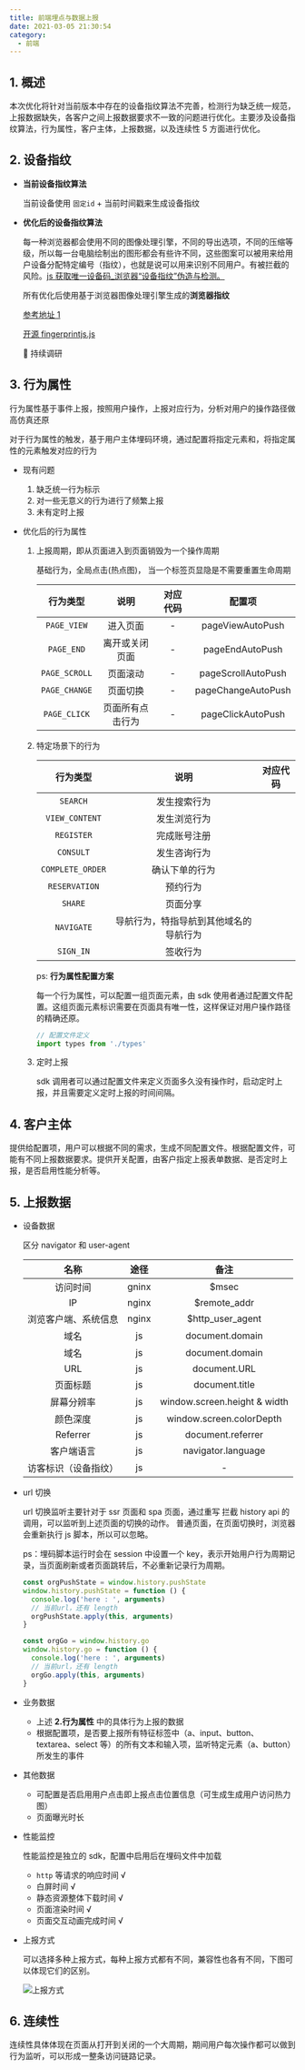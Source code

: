 ```yaml
---
title: 前端埋点与数据上报
date: 2021-03-05 21:30:54
category:
  - 前端
---
```


## 1. 概述

本次优化将针对当前版本中存在的设备指纹算法不完善，检测行为缺乏统一规范，上报数据缺失，各客户之间上报数据要求不一致的问题进行优化。主要涉及设备指纹算法，行为属性，客户主体，上报数据，以及连续性 5 方面进行优化。

## 2. 设备指纹

- **当前设备指纹算法**

  当前设备使用 `固定id` + 当前时间戳来生成设备指纹

- **优化后的设备指纹算法**

  每一种浏览器都会使用不同的图像处理引擎，不同的导出选项，不同的压缩等级，所以每一台电脑绘制出的图形都会有些许不同，这些图案可以被用来给用户设备分配特定编号（指纹），也就是说可以用来识别不同用户。有被拦截的风险。[js 获取唯一设备码\_浏览器“设备指纹”伪造与检测。](https://blog.csdn.net/weixin_39632467/article/details/112077424)

  所有优化后使用基于浏览器图像处理引擎生成的**浏览器指纹**

  [参考地址 1](https://www.cnblogs.com/chenweixuan/p/6590308.html)

  [开源 fingerprintjs.js](https://dev.fingerprintjs.com/docs)

  📌 持续调研

## 3. 行为属性

行为属性基于事件上报，按照用户操作，上报对应行为，分析对用户的操作路径做高仿真还原

对于行为属性的触发，基于用户主体埋码环境，通过配置将指定元素和，将指定属性的元素触发对应的行为

- 现有问题

  1. 缺乏统一行为标示
  2. 对一些无意义的行为进行了频繁上报
  3. 未有定时上报

- 优化后的行为属性

  1. 上报周期，即从页面进入到页面销毁为一个操作周期

     基础行为，全局点击(热点图)，
     当一个标签页显隐是不需要重置生命周期

     |   行为类型    |       说明       | 对应代码 |       配置项       |
     | :-----------: | :--------------: | :------: | :----------------: |
     |  `PAGE_VIEW`  |     进入页面     |    -     |  pageViewAutoPush  |
     |  `PAGE_END`   |  离开或关闭页面  |    -     |  pageEndAutoPush   |
     | `PAGE_SCROLL` |     页面滚动     |    -     | pageScrollAutoPush |
     | `PAGE_CHANGE` |     页面切换     |    -     | pageChangeAutoPush |
     | `PAGE_CLICK`  | 页面所有点击行为 |    -     | pageClickAutoPush  |

  2. 特定场景下的行为

     |     行为类型     |                  说明                  | 对应代码 |
     | :--------------: | :------------------------------------: | :------: |
     |     `SEARCH`     |              发生搜索行为              |
     |  `VIEW_CONTENT`  |              发生浏览行为              |
     |    `REGISTER`    |              完成账号注册              |
     |    `CONSULT`     |              发生咨询行为              |
     | `COMPLETE_ORDER` |             确认下单的行为             |
     |  `RESERVATION`   |                预约行为                |
     |     `SHARE`      |                页面分享                |
     |    `NAVIGATE`    | 导航行为，特指导航到其他域名的导航行为 |
     |    `SIGN_IN`     |                签收行为                |

     ps: **行为属性配置方案**

     每一个行为属性，可以配置一组页面元素，由 sdk 使用者通过配置文件配置。这组页面元素标识需要在页面具有唯一性，这样保证对用户操作路径的精确还原。

     ```ts
     // 配置文件定义
     import types from './types'
     ```

  3. 定时上报

     sdk 调用者可以通过配置文件来定义页面多久没有操作时，启动定时上报，并且需要定义定时上报的时间间隔。

## 4. 客户主体

提供给配置项，用户可以根据不同的需求，生成不同配置文件。根据配置文件，可能有不同上报数据要求。提供开关配置，由客户指定上报表单数据、是否定时上报，是否启用性能分析等。

## 5. 上报数据

- 设备数据

  区分 navigator 和 user-agent

  |         名称         | 途径  |             备注             |
  | :------------------: | :---: | :--------------------------: |
  |       访问时间       | gninx |            \$msec            |
  |          IP          | nginx |        \$remote_addr         |
  | 浏览客户端、系统信息 | nginx |      \$http_user_agent       |
  |         域名         |  js   |       document.domain        |
  |         域名         |  js   |       document.domain        |
  |         URL          |  js   |         document.URL         |
  |       页面标题       |  js   |        document.title        |
  |      屏幕分辨率      |  js   | window.screen.height & width |
  |       颜色深度       |  js   |   window.screen.colorDepth   |
  |       Referrer       |  js   |      document.referrer       |
  |      客户端语言      |  js   |      navigator.language      |
  | 访客标识（设备指纹） |  js   |              -               |

- url 切换

  url 切换监听主要针对于 ssr 页面和 spa 页面，通过重写 拦截 history api 的调用，可以监听到上述页面的切换的动作。
  普通页面，在页面切换时，浏览器会重新执行 js 脚本，所以可以忽略。

  ps：埋码脚本运行时会在 session 中设置一个 key，表示开始用户行为周期记录，当页面刷新或者页面跳转后，不必重新记录行为周期。

  ```js
  const orgPushState = window.history.pushState
  window.history.pushState = function () {
    console.log('here : ', arguments)
    // 当前url，还有 length
    orgPushState.apply(this, arguments)
  }

  const orgGo = window.history.go
  window.history.go = function () {
    console.log('here : ', arguments)
    // 当前url，还有 length
    orgGo.apply(this, arguments)
  }
  ```

- 业务数据

  - 上述 **2.行为属性** 中的具体行为上报的数据
  - 根据配置项，是否要上报所有特征标签中（a、input、button、textarea、select 等）的所有文本和输入项，监听特定元素（a、button）所发生的事件

- 其他数据

  - 可配置是否启用用户点击即上报点击位置信息（可生成生成用户访问热力图）
  - 页面曝光时长

- 性能监控

  性能监控是独立的 sdk，配置中启用后在埋码文件中加载

  - `http` 等请求的响应时间 √
  - 白屏时间 √
  - 静态资源整体下载时间 √
  - 页面渲染时间 √
  - 页面交互动画完成时间 √

- 上报方式

  可以选择多种上报方式，每种上报方式都有不同，兼容性也各有不同，下图可以体现它们的区别。

  ![上报方式](https://cdn.clearlywind.com/static/images/浏览器数据发送方式对比.png)

## 6. 连续性

连续性具体体现在页面从打开到关闭的一个大周期，期间用户每次操作都可以做到行为监听，可以形成一整条访问链路记录。
